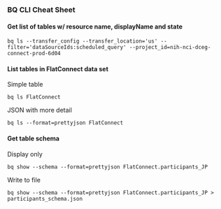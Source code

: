 ### BQ CLI Cheat Sheet

#### Get list of tables w/ resource name, displayName and state

`bq ls --transfer_config --transfer_location='us' --filter='dataSourceIds:scheduled_query' --project_id=nih-nci-dceg-connect-prod-6d04`

#### List tables in FlatConnect data set

Simple table

`bq ls FlatConnect`

JSON with more detail

`bq ls --format=prettyjson FlatConnect`

#### Get table schema

Display only

`bq show --schema --format=prettyjson FlatConnect.participants_JP`

Write to file

`bq show --schema --format=prettyjson FlatConnect.participants_JP > participants_schema.json`
